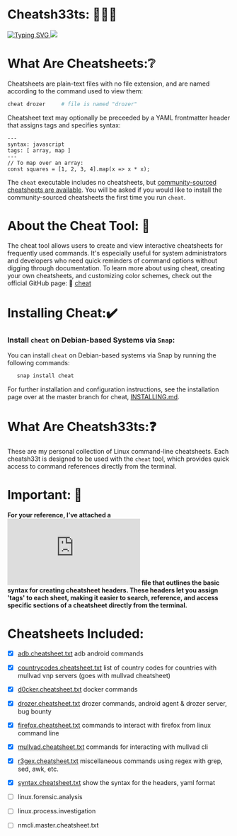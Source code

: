 # Cheatsh33ts: 📙📘📕

<a href="https://git.io/typing-svg">
  <img src="https://readme-typing-svg.demolab.com?font=Fira+Code&pause=1000&color=17F710width=443&lines=Personal+interactive+cheatsheets;on+the+command-line..." alt="Typing SVG" />
</a>

<a href="https://asciinema.org/a/WuQQ4AN8YaXkn5p4Q6AW74bZv" target="_blank">
  <img src="https://asciinema.org/a/WuQQ4AN8YaXkn5p4Q6AW74bZv.svg" />
</a>

# What Are Cheatsheets:❔

Cheatsheets are plain-text files with no file extension, and are named
according to the command used to view them:

```sh
cheat drozer     # file is named "drozer"
```

Cheatsheet text may optionally be preceeded by a YAML frontmatter header that
assigns tags and specifies syntax:

```
---
syntax: javascript
tags: [ array, map ]
---
// To map over an array:
const squares = [1, 2, 3, 4].map(x => x * x);
```

The `cheat` executable includes no cheatsheets, but [community-sourced
cheatsheets are available][cheatsheets]. You will be asked if you would like to
install the community-sourced cheatsheets the first time you run `cheat`.

# About the Cheat Tool: 🔧
The cheat tool allows users to create and view interactive cheatsheets for frequently used commands. 
It's especially useful for system administrators and developers who need quick reminders of command 
options without digging through documentation. To learn more about using cheat, creating your own cheatsheets, 
and customizing color schemes, check out the official GitHub page: 🔗 [cheat](https://github.com/cheat)

# Installing Cheat:✔️

### Install `cheat` on Debian-based Systems via `Snap`: 

You can install `cheat` on Debian-based systems via Snap by running the following commands:

```bash
   snap install cheat
```

For further installation and configuration instructions, see the installation page over at the master branch for cheat, [INSTALLING.md][].

# What Are Cheatsh33ts:❓ 
These are my personal collection of Linux command-line cheatsheets. Each cheatsh33t is designed to be used with the `cheat` tool, which provides quick access to command references directly from the terminal.

# Important: 📍
#### For your reference, I’ve attached a ![syntax.cheatsheet.txt](https://github.com/DouglasFreshHabian/Cheatsh33ts/blob/main/syntax.cheatsheet.txt) file that outlines the basic syntax for creating cheatsheet headers. These headers let you assign 'tags' to each sheet, making it easier to search, reference, and access specific sections of a cheatsheet directly from the terminal.

# Cheatsheets Included: 
                                                                                                                              
- [x] [adb.cheatsheet.txt](https://github.com/DouglasFreshHabian/Cheatsh33ts/blob/main/adb.cheatsheet.txt)                           adb android commands                                                                         
- [x] [countrycodes.cheatsheet.txt](https://github.com/DouglasFreshHabian/Cheatsh33ts/blob/main/countrycodes.cheatsheet.txt)         list of country codes for countries with mullvad vnp servers (goes with mullvad cheatsheet)  
- [x] [d0cker.cheatsheet.txt](https://github.com/DouglasFreshHabian/Cheatsh33ts/blob/main/d0cker.cheatsheet.txt)                     docker commands                                                                              
- [x] [drozer.cheatsheet.txt](https://github.com/DouglasFreshHabian/Cheatsh33ts/blob/main/d0cker.cheatsheet.txt)                     drozer commands, android agent & drozer server, bug bounty                                   
- [x] [firefox.cheatsheet.txt](https://github.com/DouglasFreshHabian/Cheatsh33ts/blob/main/firefox.cheatsheet.txt)                   commands to interact with firefox from linux command line                                    
- [x] [mullvad.cheatsheet.txt](https://github.com/DouglasFreshHabian/Cheatsh33ts/blob/main/mullvad.cheatsheet.txt)                  commands for interacting with mullvad cli                                                    
- [x] [r3gex.cheatsheet.txt](https://github.com/DouglasFreshHabian/Cheatsh33ts/blob/main/r3gex.cheatsheet.txt)                      miscellaneous commands using regex with grep, sed, awk, etc.                                 
- [x] [syntax.cheatsheet.txt](https://github.com/DouglasFreshHabian/Cheatsh33ts/blob/main/syntax.cheatsheet.txt)                    show the syntax for the headers, yaml format                                                 
- [ ] linux.forensic.analysis                                                                                                                                                                                                    
- [ ] linux.process.investigation                                                                                                                                                                                                
- [ ] nmcli.master.cheatsheet.txt                                                                                                                                                                                                
                                                                                                                                  

[INSTALLING.md]: https://github.com/cheat/cheat/blob/master/INSTALLING.md
[cheatsheets]:   https://github.com/cheat/cheatsheets



<!--
  ____ _                _       _     __________ _       
 / ___| |__   ___  __ _| |_ ___| |__ |___ /___ /| |_ ___ ™️
| |   | '_ \ / _ \/ _` | __/ __| '_ \  |_ \ |_ \| __/ __|
| |___| | | |  __/ (_| | |_\__ \ | | |___) |__) | |_\__ \
 \____|_| |_|\___|\__,_|\__|___/_| |_|____/____/ \__|___/ 
            Fresh Forensics, LLC 2025 -->
